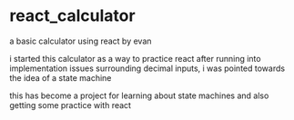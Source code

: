 # react_calculator
a basic calculator using react
by evan

i started this calculator as a way to practice react
after running into implementation issues surrounding decimal inputs, i was pointed towards the idea of a state machine

this has become a project for learning about state machines and also getting some practice with react

